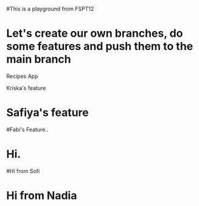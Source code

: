 #This is a playground from FSPT12

# Let's create our own branches, do some features and push them to the main branch

Recipes App

Kriska's feature

# Safiya's feature

#Fabi's Feature..

# Hi.

#Hi from Sofi

# Hi from Nadia
